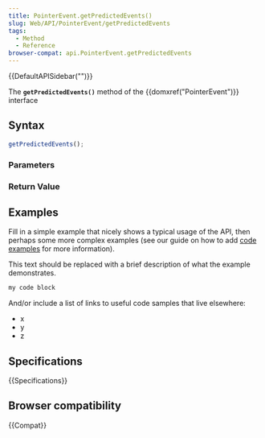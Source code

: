 ```yaml
---
title: PointerEvent.getPredictedEvents()
slug: Web/API/PointerEvent/getPredictedEvents
tags:
  - Method
  - Reference
browser-compat: api.PointerEvent.getPredictedEvents
---
```

{{DefaultAPISidebar("")}}

The **`getPredictedEvents()`** method of the {{domxref("PointerEvent")}} interface 

## Syntax

```js
getPredictedEvents();
```

### Parameters



### Return Value



## Examples

Fill in a simple example that nicely shows a typical usage of the API, then perhaps some more complex examples (see our guide on how to add [code examples](/en-US/docs/MDN/Contribute/Structures/Code_examples) for more information).

This text should be replaced with a brief description of what the example demonstrates.

```js
my code block
```

And/or include a list of links to useful code samples that live elsewhere:

*   x
*   y
*   z

## Specifications

{{Specifications}}

## Browser compatibility

{{Compat}}

